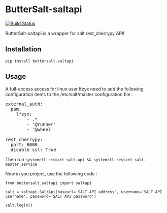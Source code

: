 # ButterSalt-saltapi

[![Build Status](https://travis-ci.org/lfzyx/lfzyx.org.svg?branch=master)](https://travis-ci.org/lfzyx/lfzyx.org)

ButterSalt-saltapi is a wrapper for salt rest_cherrypy API!

## Installation

`pip install buttersalt-saltapi`

## Usage

A full-access access for linux user lfzyx need to add the following configuration items to the /etc/salt/master configuration file :

<pre>
external_auth:
  pam:
    lfzyx:
        - .*
        - '@runner'
        - '@wheel'

rest_cherrypy:
  port: 8000
  disable_ssl: True
</pre>

Then run `systemctl restart salt-api && systemctl restart salt-master.service`

Now in you project, use the following code :

`from buttersalt_saltapi import saltapi`

`salt = saltapi.SaltApi(baseurl='SALT API address', username='SALT API username', password='SALT API password')`

`salt.login()`